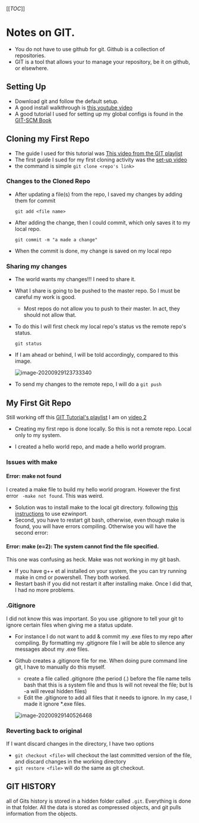 [[_TOC_]]

# Notes on GIT.

- You do not have to use github for git. Github is a collection of repositories.
- GIT is a tool that allows your to manage your repository, be it on github, or elsewhere.



## Setting Up

- Download git and follow the default setup. 
- A good install walkthrough is [this youtube video](https://www.youtube.com/watch?v=J_Clau1bYco)
- A good tutorial I used for setting up my global configs is found in the [GIT-SCM Book](https://git-scm.com/book/en/v2/Getting-Started-First-Time-Git-Setup)



## Cloning my First Repo

- The guide I used for this tutorial was [This video from the GIT playlist](https://www.youtube.com/watch?v=OZEGnam2M9s&list=PLu-nSsOS6FRIg52MWrd7C_qSnQp3ZoHwW&index=1)
- The first guide I sued for my first cloning activity was the [set-up video](https://www.youtube.com/watch?v=J_Clau1bYco) 
- the command is simple `git clone <repo's link>`

 ### Changes to the Cloned Repo

- After updating a file(s) from the repo, I saved my changes by adding them for commit

  `git add <file name>`

- After adding the change, then I could commit, which only saves it to my local repo.

  `git commit -m "a made a change"`

- When the commit is done, my change is saved on my local repo

### Sharing my changes

- The world wants my changes!!! I need to share it.

- What I share is going to be pushed to the master repo. So I must be careful my work is good.

  - Most repos do not allow you to push to their master. In act, they should not allow that.

- To do this I will first check my local repo's status vs the remote repo's status.

  `git status`

- If I am ahead or behind, I will be told accordingly, compared to this image.

  ![image-20200929123733340](C:\Users\kufre\AppData\Roaming\Typora\typora-user-images\image-20200929123733340.png)

- To send my changes to the remote repo, I will do a `git push`

## My First Git Repo

Still working off this [GIT Tutorial's playlist](https://www.youtube.com/playlist?list=PLu-nSsOS6FRIg52MWrd7C_qSnQp3ZoHwW) I am on [video 2](https://www.youtube.com/watch?v=gQSd2lFkZHk) 

- Creating my first repo is done locally. So this is not a remote repo. Local only to my system.

- I created a hello world repo, and made a hello world program.

### Issues with make

#### Error: make not found

I created a make file to build my hello world program. However the first error ` -make not found`. This was weird. 

- Solution was to install make to the local git directory. following [this instructions](https://stackoverflow.com/questions/36770716/mingw64-make-build-error-bash-make-command-not-found/43779544#43779544) to use ezwinport.
- Second, you have to restart git bash, otherwise, even though make is found, you will have errors compiling. Otherwise you will have the second error:

#### Error: make (e=2): The system cannot find the file specified.

This one was confusing as heck. Make was not working in my git bash. 

- If you have g++ et al installed on your system, the you can try running make in cmd or powershell. They both worked. 
- Restart bash if you did not restart it after installing make. Once I did that, I had no more problems. 

### .Gitignore

I did not know this was important. So you use .gitignore to tell your git to ignore certain files when giving me a status update. 

- For instance I do not want to add & commit my .exe files to my repo after compiling. By formatting my .gitignore file I will be able to silence any messages about my .exe files.

- Github creates a .gitignore file for me. When doing pure command line git, I have to manually do this myself. 

  - create a file called .gitignore (the period (.) before the file name tells bash that this is a system file and thus ls will not reveal the file; but ls -a will reveal hidden files)
  - Edit the .gitignore to add all files that it needs to ignore. In my case, I made it ignore *.exe files. 

  ![image-20200929140526468](C:\Users\kufre\AppData\Roaming\Typora\typora-user-images\image-20200929140526468.png)



### Reverting back to original

If I want discard changes in the directory, I have two options

- `git checkout <file>` will checkout the last committed version of the file, and discard changes in the working directory
- `git restore <file>` will do the same as git checkout. 



## GIT HISTORY

all of Gits history is stored in a hidden folder called `.git`. Everything is done in that folder. All the data is stored as compressed objects, and git pulls information from the objects.













